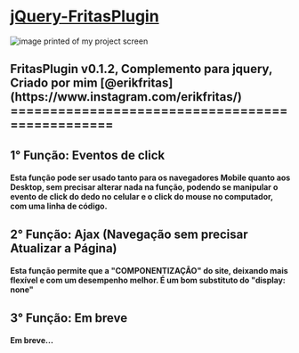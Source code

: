 # [jQuery-FritasPlugin](#title)

<img id="title" align="center" src="https://github.com/eriklutiel/jQuery-FritasPlugin/blob/main/prtscr_img01.png" alt="image printed of my project screen"/>

<h2>FritasPlugin v0.1.2, Complemento para jquery, Criado por mim [@erikfritas](https://www.instagram.com/erikfritas/)
================================================

## 1° Função: Eventos de click
#### Esta função pode ser usado tanto para os navegadores Mobile quanto aos Desktop, sem precisar alterar nada na função, podendo se manipular o evento de click do dedo no celular e o click do mouse no computador, com uma linha de código.

## 2° Função: Ajax (Navegação sem precisar Atualizar a Página)
#### Esta função permite que a "COMPONENTIZAÇÂO" do site, deixando mais flexível e com um desempenho melhor. É um bom substituto do "display: none"

## 3° Função: Em breve
#### Em breve...
